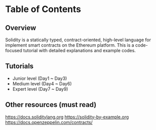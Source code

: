 # Table of Contents

## Overview

Solidity is a statically typed, contract-oriented, high-level language for implement smart contracts on the Ethereum platform. This is a code-focused tutorial with detailed explanations and example codes.

## Tutorials

- Junior level (Day1 ~ Day3)
- Medium level (Day4 ~ Day6)
- Expert level (Day7 ~ Day9)

## Other resources (must read)

https://docs.soliditylang.org
https://solidity-by-example.org
https://docs.openzeppelin.com/contracts/

